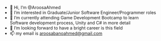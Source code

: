 - 👋 Hi, I’m @AroosaAhmed
- 👀 I’m interested in Graduate/Junior Software Engineer/Programmer roles
- 🌱 I’m currently attending Game Development Bootcamp to learn Software development process, Unity and C# in more detail
- 💞️ I’m looking forward to have a bright career is this field
- 📫 my email is aroosabanoahmed@gmail.com

<!---
AroosaAhmed/AroosaAhmed is a ✨ special ✨ repository because its `README.md` (this file) appears on your GitHub profile.
You can click the Preview link to take a look at your changes.
--->
